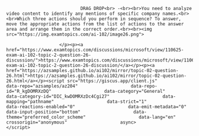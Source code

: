 <p class="card-text">
							
								DRAG DROP<br> -<br><br>You need to analyze video content to identify any mentions of specific company names.<br><br>Which three actions should you perform in sequence? To answer, move the appropriate actions from the list of actions to the answer area and arrange them in the correct order.<br><br><img src="https://img.examtopics.com/ai-102/image26.png">
							
						</p><p><a href="https://www.examtopics.com/discussions/microsoft/view/110625-exam-ai-102-topic-2-question-26-discussion/">https://www.examtopics.com/discussions/microsoft/view/110625-exam-ai-102-topic-2-question-26-discussion/</a></p><p><a href="https://azsamples.github.io/ai102/mirror/topic-02-question-26.html">https://azsamples.github.io/ai102/mirror/topic-02-question-26.html</a></p><script src="https://giscus.app/client.js"                    data-repo="azsamples/az204"                    data-repo-id="R_kgDOMRXzDQ"                    data-category="General"                    data-category-id="DIC_kwDOMRXzDc4Cgi27"                    data-mapping="pathname"                    data-strict="1"                    data-reactions-enabled="0"                    data-emit-metadata="0"                    data-input-position="bottom"                    data-theme="preferred_color_scheme"                    data-lang="en"                    crossorigin="anonymous"                    async>                    </script>